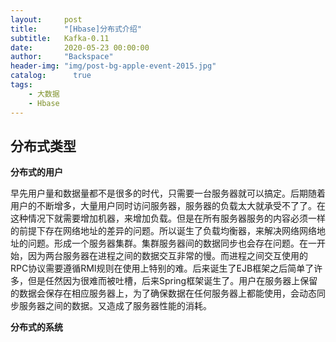 ```yaml
---
layout:     post
title:      "[Hbase]分布式介绍"
subtitle:   Kafka-0.11
date:       2020-05-23 00:00:00
author:     "Backspace"
header-img: "img/post-bg-apple-event-2015.jpg"
catalog:      true
tags:
    - 大数据
    - Hbase
---
```


## 分布式类型

**分布式的用户**

早先用户量和数据量都不是很多的时代，只需要一台服务器就可以搞定。后期随着用户的不断增多，大量用户同时访问服务器，服务器的负载太大就承受不了了。在这种情况下就需要增加机器，来增加负载。但是在所有服务器服务的内容必须一样的前提下存在网络地址的差异的问题。所以诞生了负载均衡器，来解决网络网络地址的问题。形成一个服务器集群。集群服务器间的数据同步也会存在问题。在一开始，因为两台服务器在进程之间的数据交互非常的慢。而进程之间交互使用的RPC协议需要遵循RMI规则在使用上特别的难。后来诞生了EJB框架之后简单了许多，但是任然因为很难而被吐槽，后来Spring框架诞生了。用户在服务器上保留的数据会保存在相应服务器上，为了确保数据在任何服务器上都能使用，会动态同步服务器之间的数据。又造成了服务器性能的消耗。

**分布式的系统**

